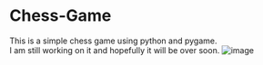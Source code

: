 # Chess-Game
This is a simple chess game using python and pygame. <br>
I am still working on it and hopefully it will be over soon.
![image](https://github.com/dev-world-rohit/Chess-Game/assets/136791205/5905db03-bf4d-4504-a064-0030bb015475)
